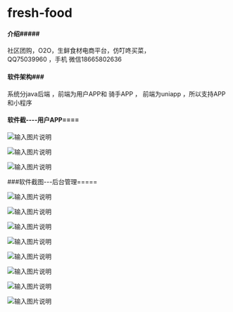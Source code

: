 # fresh-food




#### 介绍#####
社区团购，O2O，生鲜食材电商平台，仿叮咚买菜，  
QQ75039960  ，手机 微信18665802636



#### 软件架构###
系统分java后端 ，前端为用户APP和 骑手APP ，
前端为uniapp ，所以支持APP和小程序  


#### 软件截----用户APP====
![输入图片说明](https://foruda.gitee.com/images/1663728547913554987/d023fb85_9932465.jpeg "app-首页-生鲜.jpg")

![输入图片说明](https://foruda.gitee.com/images/1663728585752950807/dda3f44e_9932465.jpeg "app-分类.jpg")

![输入图片说明](https://foruda.gitee.com/images/1663728612202986730/57400062_9932465.jpeg "app-我的.jpg")

###软件截图---后台管理=====

![输入图片说明](https://foruda.gitee.com/images/1663728721075176438/93860978_9932465.jpeg "后端-系统管理-菜单管理.jpg")

![输入图片说明](https://foruda.gitee.com/images/1663728756206489664/700c9c7f_9932465.jpeg "后端-功能管理-UI展示位.jpg")

![输入图片说明](https://foruda.gitee.com/images/1663728784226548431/f2a6d4d2_9932465.jpeg "后端-功能管理-验证码管理.jpg")


![输入图片说明](https://foruda.gitee.com/images/1663728807881737977/ab0bb299_9932465.jpeg "后端-功能管理-验证码管理.jpg")


![输入图片说明](https://foruda.gitee.com/images/1663728832686786436/8f122267_9932465.jpeg "后端-内容管理-食谱.jpg")

![输入图片说明](https://foruda.gitee.com/images/1663728860896729233/6368160f_9932465.jpeg "后端-内容管理-优惠券.jpg")

![输入图片说明](https://foruda.gitee.com/images/1663728885335417113/7742face_9932465.jpeg "后端-数据管理-订单列表.jpg")

![输入图片说明](https://foruda.gitee.com/images/1663728907957290667/37c6a8fa_9932465.jpeg "后端-骑手配置.jpg")




